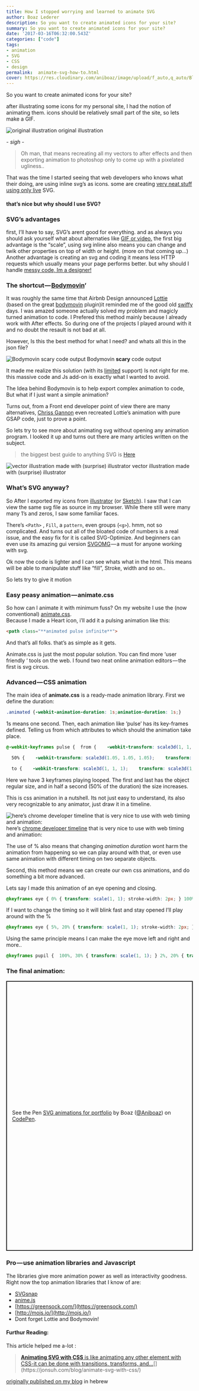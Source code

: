 ```yaml
---
title: How I stopped worrying and learned to animate SVG
author: Boaz Lederer
description: So you want to create animated icons for your site?
summary: So you want to create animated icons for your site?
date: '2017-03-16T06:32:00.543Z'
categories: ["code"]
tags: 
- animation
- SVG
- CSS
- design
permalink:  animate-svg-how-to.html
cover: https://res.cloudinary.com/aniboaz/image/upload/f_auto,q_auto/Blog/animate-svg.jpg
---
```

So you want to create animated icons for your site?

after illustrating some icons for my personal site, I had the notion of animating them. icons should be relatively small part of the site, so lets make a GIF.

![original illustration](https://res.cloudinary.com/aniboaz/image/upload/q_auto/Blog/IMG_20170302_181730.jpg)
original illustration

_\- sigh -_

> Oh man, that means recreating all my vectors to after effects and then exporting animation to photoshop only to come up with a pixelated ugliness..

That was the time I started seeing that web developers who knows what their doing, are using inline svg’s as icons. some are creating [very neat stuff](https://tympanus.net/codrops/2016/03/16/interactive-animated-svg-drum-kit/) [using only live](https://codyhouse.co/gem/animate-svg-icons-with-css-and-snap/) SVG.

#### that’s nice but why should I use SVG?

### SVG’s advantages

first, I’ll have to say, SVG’s arent good for everything. and as always you should ask yourself what about alternaties like [GIF or video.](https://bitsofco.de/optimising-gifs/) the first big advantage is the “scale”, using svg inline also means you can change and twik other properties on top of width or height. (more on that coming up…) Another advantage is creating an svg and coding it means less HTTP requests which usually means your page performs better. but why should I handle [messy code, Im a designer!](https://res.cloudinary.com/aniboaz/image/upload/f_auto,q_auto/Blog/Screenshot_2.jpg)

### The shortcut — [Bodymovin](https://www.behance.net/gallery/27390219/BODYMOVIN)’

It was roughly the same time that Airbnb Design announced [Lottie](http://airbnb.design/lottie/)  
(based on the great [bodymovin](https://github.com/bodymovin/bodymovin) plugin)it reminded me of the good old [swiffy](https://developers.google.com/swiffy/) days. I was amazed someone actually solved my problem and magicly turned animation to code. I Prefered this method mainly because I already work with After effects. So during one of the projects I played around with it and no doubt the resault is not bad at all.

However, Is this the best method for what I need? and whats all this in the json file?

![Bodymovin **scary** code output](https://res.cloudinary.com/aniboaz/image/upload/f_auto,q_auto/Blog/Screenshot_2.jpg)
Bodymovin **scary** code output

It made me realize this solution (with its [limited](https://github.com/bodymovin/bodymovin/wiki/) support) Is not right for me. this massive code and Js add-on is exactly what I wanted to avoid.

The Idea behind Bodymovin is to help export complex animation to code, But what if I just want a simple animation?

Turns out, from a Front end developer point of view there are many alternatives, [Chriss Gannon](https://gannon.tv/) even recreated Lottie’s animation with pure GSAP code, just to prove a point.

So lets try to see more about animating svg without opening any animation program. I looked it up and turns out there are many articles written on the subject.

> the biggest best guide to anything SVG is [Here](https://svgontheweb.com/)

![vector illustration made with (surprise) illustrator](https://res.cloudinary.com/aniboaz/image/upload/f_auto,q_auto/Blog/icons-03.png)
vector illustration made with (surprise) illustrator

### What’s SVG anyway?

So After I exported my icons from [illustrator](https://css-tricks.com/using-svg/) (or [Sketch](https://medium.com/sketch-app-sources/exploring-ways-to-export-clean-svg-icons-with-sketch-the-correct-way-752e73ec4694#.nebaa6ybt)). I saw that I can view the same svg file as source in my browser. While there still were many many 1’s and zeros, I saw some familiar faces.

There’s `<Path>` , `Fill`, a `pattern`, even groups (`<g>`). hmm, not so complicated. And turns out all of the bloated code of numbers is a real issue, and the easy fix for it is called SVG-Optimize. And beginners can even use its amazing gui version [SVGOMG](https://jakearchibald.github.io/svgomg/) — a must for anyone working with svg.

Ok now the code is lighter and I can see whats what in the html. This means will be able to manipulate stuff like “fill”, Stroke, width and so on..

So lets try to give it motion

### Easy peasy animation — animate.css

So how can I animate it with minimum fuss? On my website I use the (now conventional) [animate.css](https://daneden.github.io/animate.css/).  
Because I made a Heart icon, i’ll add it a pulsing animation like this:

```html
<path class="**animated pulse infinite**">
```

And that’s all folks. that’s as simple as it gets.

Animate.css is just the most popular solution. You can find more ‘user friendly ‘ tools on the web. I found two neat online animation editors — the first is svg circus.

### Advanced — CSS animation

The main idea of **animate.css** is a ready-made animation library. First we define the duration:

```css
.animated {-webkit-animation-duration: 1s;animation-duration: 1s;}
```

1s means one second. Then, each animation like ‘pulse’ has its key-frames defined. Telling us from which attributes to which should the animation take place.

```css
@-webkit-keyframes pulse {  from {    -webkit-transform: scale3d(1, 1, 1);    transform: scale3d(1, 1, 1);  }
```

```css
  50% {    -webkit-transform: scale3d(1.05, 1.05, 1.05);    transform: scale3d(1.05, 1.05, 1.05);  }
```

```css
  to {    -webkit-transform: scale3d(1, 1, 1);    transform: scale3d(1, 1, 1);  }}
```

Here we have 3 keyframes playing looped. The first and last has the object regular size, and in half a second (50% of the duration) the size increases.

This is css animation in a nutshell. Its not just easy to understand, its also very recognizable to any animator, just draw it in a timeline.

![here’s [chrome developer timeline](https://developers.google.com/web/tools/chrome-devtools/inspect-styles/animations) that is very nice to use with web timing and animation:](https://res.cloudinary.com/aniboaz/image/fetch/https://cdn-images-1.medium.com/max/800/0*Gxr58bE3aeqVyQQm.jpg)
here’s [chrome developer timeline](https://developers.google.com/web/tools/chrome-devtools/inspect-styles/animations) that is very nice to use with web timing and animation:

The use of % also means that changing _animation duration_ wont harm the animation from happening so we can play around with that, or even use same animation with different timing on two separate objects.

Second, this method means we can create our own css animations, and do something a bit more advanced.

Lets say I made this animation of an eye opening and closing.

```css
@keyframes eye { 0% { transform: scale(1, 1); stroke-width: 2px; } 100%{ transform: scale(1, 0); stroke-width: 20px; } }
```

If I want to change the timing so it will blink fast and stay opened I’ll play around with the %

```css
@keyframes eye { 5%, 20% { transform: scale(1, 1); stroke-width: 2px; } 10%, 15% { transform: scale(1, 0); stroke-width: 20px; } }
```

Using the same principle means I can make the eye move left and right and more..

```css
@keyframes pupil {  100%, 30% { transform: scale(1, 1); } 2%, 20% { transform: scale(1.2, 1.2); } 9%, 16% { transform: scale(0, 0); } 75%, 50%, 35% { transform: translate(20px, -4px); } 55%, 65% { transform: translate(-20px, 5px);  }  }
```

### The final animation:

<p class="codepen" data-height="727" data-default-tab="html,result" data-user="Aniboaz" data-slug-hash="WpvpKO" data-editable="true" style="height: 727px; box-sizing: border-box; display: flex; align-items: center; justify-content: center; border: 2px solid; margin: 1em 0; padding: 1em;" data-pen-title="SVG animations for portfolio" loading="lazy">
  <span>See the Pen <a href="https://codepen.io/Aniboaz/pen/WpvpKO">
  SVG animations for portfolio</a> by Boaz (<a href="https://codepen.io/Aniboaz">@Aniboaz</a>)
  on <a href="https://codepen.io">CodePen</a>.</span>
</p>
<script async defer src="https://static.codepen.io/assets/embed/ei.js" ></script>

### Pro — use animation libraries and Javascript

The libraries give more animation power as well as interactivity goodness. Right now the top animation libraries that I know of are:

*   [SVGsnap](http://snapsvg.io/)
*   [anime.js](http://anime-js.com/)
*   [https://greensock.com/](https://greensock.com/)
*   [http://mojs.io/](http://mojs.io/)
*   Dont forget Lottie and Bodymovin!

#### Furthur Reading:

This article helped me a-lot :

> [**Animating SVG with CSS** is like animating any other element with CSS-it can be done with transitions, transforms, and…](https://jonsuh.com/blog/animate-svg-with-css/ "https://jonsuh.com/blog/animate-svg-with-css/")[](https://jonsuh.com/blog/animate-svg-with-css/)

[originally published on my blog](http://www.aniboaz.co.il/Blog/blog/2017/03/14/svg-anim/) in hebrew
